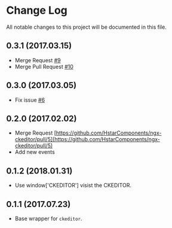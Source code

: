 # Change Log

All notable changes to this project will be documented in this file.
## 0.3.1 (2017.03.15)

- Merge Request [#9](#9)
- Merge Pull Request [#10](#10)

## 0.3.0 (2017.03.05)

- Fix issue [#6](#6)

## 0.2.0 (2017.02.02)

- Merge Request [https://github.com/HstarComponents/ngx-ckeditor/pull/5](https://github.com/HstarComponents/ngx-ckeditor/pull/5)
- Add new events

## 0.1.2 (2018.01.31)

- Use window['CKEDITOR'] visist the CKEDITOR.

## 0.1.1 (2017.07.23)

- Base wrapper for `ckeditor`.
